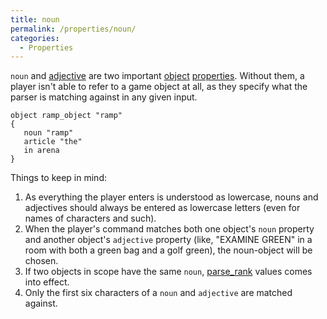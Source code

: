 ```yaml
---
title: noun
permalink: /properties/noun/
categories: 
  - Properties
---
```


`noun` and [adjective](/properties/adjective/) are two important
[object](/globals/object/) [properties](/properties/). Without
them, a player isn't able to refer to a game object at all, as they
specify what the parser is matching against in any given input.

    object ramp_object "ramp"
    {
       noun "ramp"
       article "the"
       in arena
    }

Things to keep in mind:

1.  As everything the player enters is understood as lowercase, nouns
    and adjectives should always be entered as lowercase letters (even
    for names of characters and such).
2.  When the player's command matches both one object's `noun` property
    and another object's `adjective` property (like, "EXAMINE GREEN" in
    a room with both a green bag and a golf green), the noun-object will
    be chosen.
3.  If two objects in scope have the same `noun`,
    [parse_rank](/properties/parse_rank/) values comes into effect.
4.  Only the first six characters of a `noun` and `adjective` are
    matched against.
